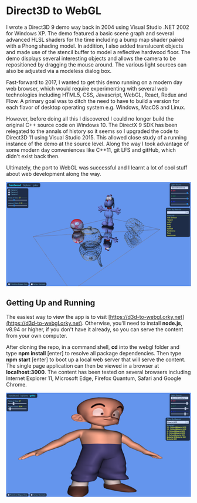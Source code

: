 # Direct3D to WebGL
I wrote a Direct3D 9 demo way back in 2004 using Visual Studio .NET 2002 for Windows XP. The demo featured a basic scene graph and several advanced HLSL shaders for the time including a bump map shader paired with a Phong shading model. In addition, I also added translucent objects and made use of the stencil buffer to model a reflective hardwood floor. The demo displays several interesting objects and allows the camera to be repositioned by dragging the mouse around. The various light sources can also be adjusted via a modeless dialog box.

Fast-forward to 2017, I wanted to get this demo running on a modern day web browser, which would require experimenting with several web technologies including HTML5, CSS, Javascript, WebGL, React, Redux and Flow. A primary goal was to ditch the need to have to build a version for each flavor of desktop operating system e.g. Windows, MacOS and Linux.

However, before doing all this I discovered I could no longer build the original C++ source code on Windows 10. The DirectX 9 SDK has been relegated to the annals of history so it seems so I upgraded the code to Direct3D 11 using Visual Studio 2015. This allowed close study of a running instance of the demo at the source level. Along the way I took advantage of some modern day conveniences like C++11, git LFS and gitHub, which didn't exist back then.

Ultimately, the port to WebGL was successful and I learnt a lot of cool stuff about web development along the way.

![hardwood screenshot](./screenshots/hardwood.png)

## Getting Up and Running

The easiest way to view the app is to visit [https://d3d-to-webgl.orky.net](https://d3d-to-webgl.orky.net). Otherwise, you'll need to install **node.js**, v8.94 or higher, if you don't have it already, so you can serve the content from your own computer.

After cloning the repo, in a command shell, **cd** into the webgl folder and type **npm install** [enter] to resolve all package dependencies. Then type **npm start** [enter] to boot up a local web server that will serve the content. The single page application can then be viewed in a browser at **localhost:3000**. The content has been tested on several browsers including Internet Explorer 11, Microsoft Edge, Firefox Quantum, Safari and Google Chrome.

![goku screenshot](./screenshots/goku.png)
